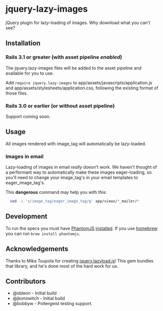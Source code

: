 # jquery-lazy-images

jQuery plugin for lazy-loading of images. Why download what you can't see?

## Installation

### Rails 3.1 or greater (with asset pipeline *enabled*)

The jquery.lazy-images files will be added to the asset pipeline and available for you to use.

Add `require jquery.lazy-images` to app/assets/javascripts/application.js and app/assets/stylesheets/application.css, following the existing format of those files.

### Rails 3.0 or earlier (or without asset pipeline)

Support coming soon.

## Usage

All images rendered with image_tag will automatically be lazy-loaded.

### Images in email

Lazy-loading of images in email *really* doesn't work. We haven't thought of a performant way
to automatically make these images eager-loading, so you'll need to change your image_tag's in
your email templates to eager_image_tag's.

This **dangerous** command may help you with this:

```bash
  sed -i 's/image_tag/eager_image_tag/g' app/views/*_mailer/*
```

## Development

To run the specs you must have [PhantomJS](http://phantomjs.org/) [installed](http://phantomjs.org/build.html).
If you use [homebrew](http://mxcl.github.com/homebrew/) you can run `brew install phantomjs`.

## Acknowledgements

Thanks to Mika Tuupola for creating [jquery.lazyload.js](http://www.appelsiini.net/projects/lazyload)!
This gem bundles that library, and he's done most of the hard work for us.

## Contributors

* @sbleon - Initial build
* @jkonowitch - Initial build
* @bobbyw - Poltergeist testing support.
